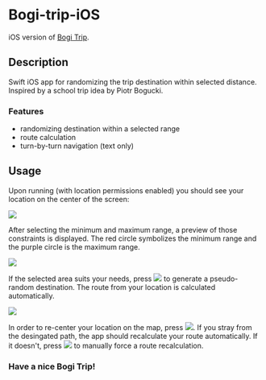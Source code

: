 # Bogi-trip-iOS
iOS version of [Bogi Trip](https://github.com/tymwitko/Bogi-Trip).

## Description
Swift iOS app for randomizing the trip destination within selected distance. Inspired by a school trip idea by Piotr Bogucki.

### Features
- randomizing destination within a selected range
- route calculation
- turn-by-turn navigation (text only)

## Usage
Upon running (with location permissions enabled) you should see your location on the center of the screen:

![](https://media.discordapp.net/attachments/420283310833664002/937852864305463367/Zrzut_ekranu_2022-01-31_o_16.58.45.png)



After selecting the minimum and maximum range, a preview of those constraints is displayed. The red circle symbolizes the minimum range and the purple circle is the maximum range.

![](https://media.discordapp.net/attachments/420283310833664002/937852864724873326/Zrzut_ekranu_2022-01-31_o_17.02.05.png)


If the selected area suits your needs, press ![](https://media.discordapp.net/attachments/420283310833664002/937852863542079528/rand_butt.png) to generate a pseudo-random destination. The route from your location is calculated automatically.

![](https://media.discordapp.net/attachments/420283310833664002/937852864993304626/Zrzut_ekranu_2022-01-31_o_17.02.52.png)

In order to re-center your location on the map, press ![](https://media.discordapp.net/attachments/420283310833664002/937852863261073528/loc_butt.png).
If you stray from the desingated path, the app should recalculate your route automatically.
If it doesn't, press ![](https://media.discordapp.net/attachments/420283310833664002/937852863865036830/refr_butt.png) to manually force a route recalculation.

### Have a nice Bogi Trip!
